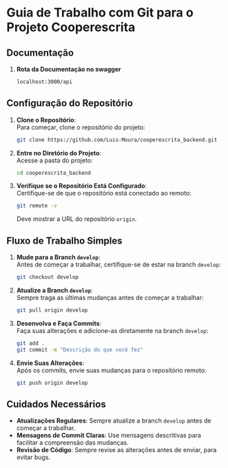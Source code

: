 # Guia de Trabalho com Git para o Projeto Cooperescrita

## Documentação

1. **Rota da Documentação no swagger**
   ```bash
   localhost:3000/api
   ```

## Configuração do Repositório

1. **Clone o Repositório**:  
   Para começar, clone o repositório do projeto:

   ```bash
   git clone https://github.com/Luis-Moura/cooperescrita_backend.git
   ```

2. **Entre no Diretório do Projeto**:  
   Acesse a pasta do projeto:

   ```bash
   cd cooperescrita_backend
   ```

3. **Verifique se o Repositório Está Configurado**:  
   Certifique-se de que o repositório está conectado ao remoto:
   ```bash
   git remote -v
   ```
   Deve mostrar a URL do repositório `origin`.

## Fluxo de Trabalho Simples

1. **Mude para a Branch `develop`**:  
   Antes de começar a trabalhar, certifique-se de estar na branch `develop`:

   ```bash
   git checkout develop
   ```

2. **Atualize a Branch `develop`**:  
   Sempre traga as últimas mudanças antes de começar a trabalhar:

   ```bash
   git pull origin develop
   ```

3. **Desenvolva e Faça Commits**:  
   Faça suas alterações e adicione-as diretamente na branch `develop`:

   ```bash
   git add .
   git commit -m "Descrição do que você fez"
   ```

4. **Envie Suas Alterações**:  
   Após os commits, envie suas mudanças para o repositório remoto:
   ```bash
   git push origin develop
   ```

## Cuidados Necessários

- **Atualizações Regulares**: Sempre atualize a branch `develop` antes de começar a trabalhar.
- **Mensagens de Commit Claras**: Use mensagens descritivas para facilitar a compreensão das mudanças.
- **Revisão de Código**: Sempre revise as alterações antes de enviar, para evitar bugs.
